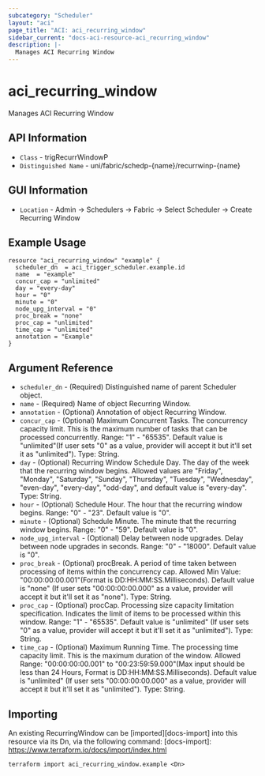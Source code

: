 ```yaml
---
subcategory: "Scheduler"
layout: "aci"
page_title: "ACI: aci_recurring_window"
sidebar_current: "docs-aci-resource-aci_recurring_window"
description: |-
  Manages ACI Recurring Window
---
```


# aci_recurring_window #

Manages ACI Recurring Window

## API Information ##

* `Class` - trigRecurrWindowP
* `Distinguished Name` - uni/fabric/schedp-{name}/recurrwinp-{name}

## GUI Information ##

* `Location` - Admin -> Schedulers -> Fabric -> Select Scheduler -> Create Recurring Window


## Example Usage ##

```hcl
resource "aci_recurring_window" "example" {
  scheduler_dn  = aci_trigger_scheduler.example.id
  name  = "example"
  concur_cap = "unlimited"
  day = "every-day"
  hour = "0"
  minute = "0"
  node_upg_interval = "0"
  proc_break = "none"
  proc_cap = "unlimited"
  time_cap = "unlimited"
  annotation = "Example"
}
```

## Argument Reference ##

* `scheduler_dn` - (Required) Distinguished name of parent Scheduler object.
* `name` - (Required) Name of object Recurring Window.
* `annotation` - (Optional) Annotation of object Recurring Window.
* `concur_cap` - (Optional) Maximum Concurrent Tasks. The concurrency capacity limit. This is the maximum number of tasks that can be processed concurrently. Range: "1" - "65535". Default value is "unlimited"(If user sets "0" as a value, provider will accept it but it'll set it as "unlimited"). Type: String.
* `day` - (Optional) Recurring Window Schedule Day. The day of the week that the recurring window begins. Allowed values are "Friday", "Monday", "Saturday", "Sunday", "Thursday", "Tuesday", "Wednesday", "even-day", "every-day", "odd-day", and default value is "every-day". Type: String.
* `hour` - (Optional) Schedule Hour. The hour that the recurring window begins. Range: "0" - "23". Default value is "0". 
* `minute` - (Optional) Schedule Minute. The minute that the recurring window begins. Range: "0" - "59". Default value is "0".
* `node_upg_interval` - (Optional) Delay between node upgrades. Delay between node upgrades in seconds. Range: "0" - "18000". Default value is "0".
* `proc_break` - (Optional) procBreak. A period of time taken between processing of items within the concurrency cap. Allowed Min Value: "00:00:00:00.001"(Format is DD:HH:MM:SS.Milliseconds).  Default value is "none" (If user sets "00:00:00:00.000" as a value, provider will accept it but it'll set it as "none"). Type: String.
* `proc_cap` - (Optional) procCap. Processing size capacity limitation specification. Indicates the limit of items to be processed within this window. Range: "1" - "65535". Default value is "unlimited" (If user sets "0" as a value, provider will accept it but it'll set it as "unlimited"). Type: String.
* `time_cap` - (Optional) Maximum Running Time. The processing time capacity limit. This is the maximum duration of the window. Allowed Range: "00:00:00:00.001" to "00:23:59:59.000"(Max input should be less than 24 Hours, Format is DD:HH:MM:SS.Milliseconds). Default value is "unlimited" (If user sets "00:00:00:00.000" as a value, provider will accept it but it'll set it as "unlimited"). Type: String.


## Importing ##

An existing RecurringWindow can be [imported][docs-import] into this resource via its Dn, via the following command:
[docs-import]: https://www.terraform.io/docs/import/index.html


```
terraform import aci_recurring_window.example <Dn>
```